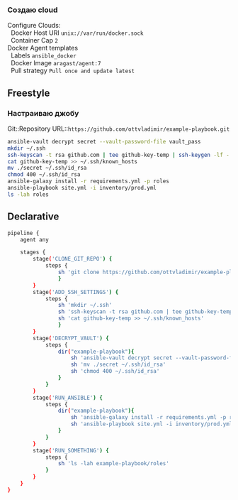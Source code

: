 ### Создаю cloud
Configure Clouds:  
&nbsp;&nbsp;Docker Host URI `unix://var/run/docker.sock`  
&nbsp;&nbsp;Container Cap `2`  
Docker Agent templates  
&nbsp;&nbsp;Labels `ansible_docker`  
&nbsp;&nbsp;Docker Image `aragast/agent:7`  
&nbsp;&nbsp;Pull strategy `Pull once and update latest`
## Freestyle
### Настраиваю джобу
Git::Repository URL::`https://github.com/ottvladimir/example-playbook.git`
```bash
ansible-vault decrypt secret --vault-password-file vault_pass
mkdir ~/.ssh
ssh-keyscan -t rsa github.com | tee github-key-temp | ssh-keygen -lf -
cat github-key-temp >> ~/.ssh/known_hosts
mv ./secret ~/.ssh/id_rsa
chmod 400 ~/.ssh/id_rsa
ansible-galaxy install -r requirements.yml -p roles
ansible-playbook site.yml -i inventory/prod.yml
ls -lah roles
```
## Declarative
```bash
pipeline {
    agent any

    stages {
        stage('CLONE_GIT_REPO') {
            steps {
                sh 'git clone https://github.com/ottvladimir/example-playbook.git'
                }
        }
        stage('ADD_SSH_SETTINGS') {
            steps {
                sh 'mkdir ~/.ssh'
                sh 'ssh-keyscan -t rsa github.com | tee github-key-temp | ssh-keygen -lf -'
                sh 'cat github-key-temp >> ~/.ssh/known_hosts'
                }
        }
        stage('DECRYPT_VAULT') {
            steps {
                dir("example-playbook"){
                    sh 'ansible-vault decrypt secret --vault-password-file vault_pass'
                    sh 'mv ./secret ~/.ssh/id_rsa'
                    sh 'chmod 400 ~/.ssh/id_rsa'
                }
            }
        }
        stage('RUN_ANSIBLE') {
            steps {
                dir("example-playbook"){
                    sh 'ansible-galaxy install -r requirements.yml -p roles'
                    sh 'ansible-playbook site.yml -i inventory/prod.yml'
                }
            }
        }
        stage('RUN_SOMETHING') {
            steps {
                sh 'ls -lah example-playbook/roles'
            }
        }    
    }
}
```
